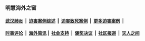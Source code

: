 
### 明慧海外之窗

####  [武汉肺炎](indexes/365.md?t=01081201) &nbsp;|&nbsp;  [迫害案例综述](indexes/328.md?t=01081201) &nbsp;|&nbsp; [迫害致死案例](indexes/277.md?t=01081201)  &nbsp;|&nbsp; [更多迫害案例](indexes/81.md?t=01081201)  &nbsp;|&nbsp; 
####  [时事评论](indexes/251.md?t=01081201) &nbsp;|&nbsp; [海外简讯](indexes/245.md?t=01081201)&nbsp;|&nbsp;  [社会支持](indexes/140.md?t=01081201) &nbsp;|&nbsp; [褒奖决议](indexes/282.md?t=01081201) &nbsp;|&nbsp; [社区报道](indexes/91.md?t=01081201)  &nbsp;|&nbsp; [天人之间](indexes/78.md?t=01081201) 

